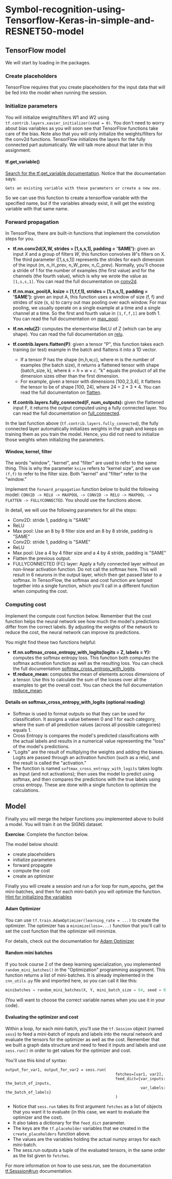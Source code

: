 # Symbol-recognition-using-Tensorflow-Keras-in-simple-and-RESNET50-model


## TensorFlow model
We will start by loading in the packages. 

### Create placeholders

TensorFlow requires that you create placeholders for the input data that will be fed into the model when running the session.

### Initialize parameters

You will initialize weights/filters $W1$ and $W2$ using `tf.contrib.layers.xavier_initializer(seed = 0)`. You don't need to worry about bias variables as you will soon see that TensorFlow functions take care of the bias. Note also that you will only initialize the weights/filters for the conv2d functions. TensorFlow initializes the layers for the fully connected part automatically. We will talk more about that later in this assignment.

#### tf.get_variable()
[Search for the tf.get_variable documentation](https://www.tensorflow.org/api_docs/python/tf/get_variable).  Notice that the documentation says:
```
Gets an existing variable with these parameters or create a new one.
```
So we can use this function to create a tensorflow variable with the specified name, but if the variables already exist, it will get the existing variable with that same name.

### Forward propagation

In TensorFlow, there are built-in functions that implement the convolution steps for you.

- **tf.nn.conv2d(X,W, strides = [1,s,s,1], padding = 'SAME'):** given an input $X$ and a group of filters $W$, this function convolves $W$'s filters on X. The third parameter ([1,s,s,1]) represents the strides for each dimension of the input (m, n_H_prev, n_W_prev, n_C_prev). Normally, you'll choose a stride of 1 for the number of examples (the first value) and for the channels (the fourth value), which is why we wrote the value as `[1,s,s,1]`. You can read the full documentation on [conv2d](https://www.tensorflow.org/api_docs/python/tf/nn/conv2d).

- **tf.nn.max_pool(A, ksize = [1,f,f,1], strides = [1,s,s,1], padding = 'SAME'):** given an input A, this function uses a window of size (f, f) and strides of size (s, s) to carry out max pooling over each window.  For max pooling, we usually operate on a single example at a time and a single channel at a time.  So the first and fourth value in `[1,f,f,1]` are both 1.  You can read the full documentation on [max_pool](https://www.tensorflow.org/api_docs/python/tf/nn/max_pool).

- **tf.nn.relu(Z):** computes the elementwise ReLU of Z (which can be any shape). You can read the full documentation on [relu](https://www.tensorflow.org/api_docs/python/tf/nn/relu).

- **tf.contrib.layers.flatten(P)**: given a tensor "P", this function takes each training (or test) example in the batch and flattens it into a 1D vector.  
    * If a tensor P has the shape (m,h,w,c), where m is the number of examples (the batch size), it returns a flattened tensor with shape (batch_size, k), where $k=h \times w \times c$.  "k" equals the product of all the dimension sizes other than the first dimension.
    * For example, given a tensor with dimensions [100,2,3,4], it flattens the tensor to be of shape [100, 24], where 24 = 2 * 3 * 4.  You can read the full documentation on [flatten](https://www.tensorflow.org/api_docs/python/tf/contrib/layers/flatten).

- **tf.contrib.layers.fully_connected(F, num_outputs):** given the flattened input F, it returns the output computed using a fully connected layer. You can read the full documentation on [full_connected](https://www.tensorflow.org/api_docs/python/tf/contrib/layers/fully_connected).

In the last function above (`tf.contrib.layers.fully_connected`), the fully connected layer automatically initializes weights in the graph and keeps on training them as you train the model. Hence, you did not need to initialize those weights when initializing the parameters.


#### Window, kernel, filter
The words "window", "kernel", and "filter" are used to refer to the same thing.  This is why the parameter `ksize` refers to "kernel size", and we use `(f,f)` to refer to the filter size.  Both "kernel" and "filter" refer to the "window."

Implement the `forward_propagation` function below to build the following model: `CONV2D -> RELU -> MAXPOOL -> CONV2D -> RELU -> MAXPOOL -> FLATTEN -> FULLYCONNECTED`. You should use the functions above. 

In detail, we will use the following parameters for all the steps:
 - Conv2D: stride 1, padding is "SAME"
 - ReLU
 - Max pool: Use an 8 by 8 filter size and an 8 by 8 stride, padding is "SAME"
 - Conv2D: stride 1, padding is "SAME"
 - ReLU
 - Max pool: Use a 4 by 4 filter size and a 4 by 4 stride, padding is "SAME"
 - Flatten the previous output.
 - FULLYCONNECTED (FC) layer: Apply a fully connected layer without an non-linear activation function. Do not call the softmax here. This will result in 6 neurons in the output layer, which then get passed later to a softmax. In TensorFlow, the softmax and cost function are lumped together into a single function, which you'll call in a different function when computing the cost. 
 
 ### Computing cost

Implement the compute cost function below. Remember that the cost function helps the neural network see how much the model's predictions differ from the correct labels.  By adjusting the weights of the network to reduce the cost, the neural network can improve its predictions.

You might find these two functions helpful: 

- **tf.nn.softmax_cross_entropy_with_logits(logits = Z, labels = Y):** computes the softmax entropy loss. This function both computes the softmax activation function as well as the resulting loss. You can check the full documentation  [softmax_cross_entropy_with_logits](https://www.tensorflow.org/api_docs/python/tf/nn/softmax_cross_entropy_with_logits).
- **tf.reduce_mean:** computes the mean of elements across dimensions of a tensor. Use this to calculate the sum of the losses over all the examples to get the overall cost. You can check the full documentation [reduce_mean](https://www.tensorflow.org/api_docs/python/tf/reduce_mean).

#### Details on softmax_cross_entropy_with_logits (optional reading)
* Softmax is used to format outputs so that they can be used for classification.  It assigns a value between 0 and 1 for each category, where the sum of all prediction values (across all possible categories) equals 1.
* Cross Entropy is compares the model's predicted classifications with the actual labels and results in a numerical value representing the "loss" of the model's predictions.
* "Logits" are the result of multiplying the weights and adding the biases.  Logits are passed through an activation function (such as a relu), and the result is called the "activation."
* The function is named `softmax_cross_entropy_with_logits` takes logits as input (and not activations); then uses the model to predict using softmax, and then compares the predictions with the true labels using cross entropy.  These are done with a single function to optimize the calculations.

## Model 

Finally you will merge the helper functions you implemented above to build a model. You will train it on the SIGNS dataset. 

**Exercise**: Complete the function below. 

The model below should:

- create placeholders
- initialize parameters
- forward propagate
- compute the cost
- create an optimizer

Finally you will create a session and run a for loop  for num_epochs, get the mini-batches, and then for each mini-batch you will optimize the function. [Hint for initializing the variables](https://www.tensorflow.org/api_docs/python/tf/global_variables_initializer)

#### Adam Optimizer
You can use `tf.train.AdamOptimizer(learning_rate = ...)` to create the optimizer.  The optimizer has a `minimize(loss=...)` function that you'll call to set the cost function that the optimizer will minimize.

For details, check out the documentation for [Adam Optimizer](https://www.tensorflow.org/api_docs/python/tf/train/AdamOptimizer)

#### Random mini batches
If you took course 2 of the deep learning specialization, you implemented `random_mini_batches()` in the "Optimization" programming assignment. This function returns a list of mini-batches. It is already implemented in the `cnn_utils.py` file and imported here, so you can call it like this:
```Python
minibatches = random_mini_batches(X, Y, mini_batch_size = 64, seed = 0)
```
(You will want to choose the correct variable names when you use it in your code).
#### Evaluating the optimizer and cost

Within a loop, for each mini-batch, you'll use the `tf.Session` object (named `sess`) to feed a mini-batch of inputs and labels into the neural network and evaluate the tensors for the optimizer as well as the cost.  Remember that we built a graph data structure and need to feed it inputs and labels and use `sess.run()` in order to get values for the optimizer and cost.

You'll use this kind of syntax:
```
output_for_var1, output_for_var2 = sess.run(
                                                fetches=[var1, var2],
                                                feed_dict={var_inputs: the_batch_of_inputs,
                                                           var_labels: the_batch_of_labels}
                                                )
```
* Notice that `sess.run` takes its first argument `fetches` as a list of objects that you want it to evaluate (in this case, we want to evaluate the optimizer and the cost).  
* It also takes a dictionary for the `feed_dict` parameter.  
* The keys are the `tf.placeholder` variables that we created in the `create_placeholders` function above.  
* The values are the variables holding the actual numpy arrays for each mini-batch.  
* The sess.run outputs a tuple of the evaluated tensors, in the same order as the list given to `fetches`. 

For more information on how to use sess.run, see the documentation [tf.Sesssion#run](https://www.tensorflow.org/api_docs/python/tf/Session#run) documentation.
